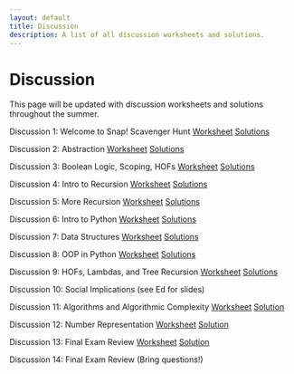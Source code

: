 ```yaml
---
layout: default
title: Discussion
description: A list of all discussion worksheets and solutions.
---
```


# Discussion

This page will be updated with discussion worksheets and solutions throughout the summer.

Discussion 1: Welcome to Snap! Scavenger Hunt [Worksheet](https://drive.google.com/file/d/16AtYLQ_UaU7qBci_mazgaARt6M_quioT/view?usp=sharing) [Solutions](https://drive.google.com/file/d/1xmcm-1jo990dPNiIHyrvP9c6tkPtdKDu/view?usp=sharing)

Discussion 2: Abstraction [Worksheet](https://drive.google.com/file/d/1feGo8fp0j9g6I_BmAsnMM71oziday5Va/view?usp=sharing) [Solutions](https://drive.google.com/file/d/1Di5_FV7iAX7na57pyrz4azkuZQ5r6fps/view?usp=sharing)

Discussion 3: Boolean Logic, Scoping, HOFs [Worksheet](https://drive.google.com/file/d/1zLSM7AHf9KkF5XJlKgnf-bCmfAg-bfvU/view?usp=sharing) [Solutions](https://drive.google.com/file/d/1JC2d6dZbwrLHYX7pNvcvRCV-Kkd_DUCX/view?usp=sharing)

Discussion 4: Intro to Recursion [Worksheet](https://drive.google.com/file/d/1N92ti-PH-nfYiAJFHneU6UiO0oioROss/view?usp=sharing) [Solutions](https://drive.google.com/file/d/1InH8uKhjPHXUJsCGI-vyilhwkbu-SnWV/view?usp=sharing)

Discussion 5: More Recursion [Worksheet](https://drive.google.com/file/d/12SoWFUr_tviPnxf0vcZjVlq8iGQOl4yc/view?usp=sharing) [Solutions](https://drive.google.com/file/d/10Tccvl-9wDwP_rDK2Wz9_NNUN3UvjVLa/view?usp=sharing)

Discussion 6: Intro to Python [Worksheet](https://drive.google.com/file/d/1TAdd2VbAAr22sByrkg7vf3T2iE2Kbr9z/view?usp=sharing) [Solutions](https://drive.google.com/file/d/1Gm-KHgkI1O6ASTr5cV6SFJVSyyttuH_J/view?usp=sharing)

Discussion 7: Data Structures [Worksheet](https://drive.google.com/file/d/16-mXsfrPKVnxk3SLD1Yq45snypkP07k8/view?usp=sharing) [Solutions](https://drive.google.com/file/d/1pCxUq9xVT_Me-UopsdGx0mqA4HfidBMo/view?usp=sharing)

Discussion 8: OOP in Python [Worksheet](https://drive.google.com/file/d/1x5Jd1DgB_yMQyLfF2P06GkjpixRl6ff1/view?usp=sharing) [Solutions](https://drive.google.com/file/d/1cXApmVVLYiCsG7CWSL1xJrTIttikpVEm/view?usp=sharing)

Discussion 9: HOFs, Lambdas, and Tree Recursion [Worksheet](https://drive.google.com/file/d/14jLscD9c-i1RM21LuyAQHnbaBnenwX8o/view?usp=sharing) [Solutions](https://drive.google.com/file/d/1-guQiZ08F_Qb6a65j3LxaUbE1TFChXrh/view?usp=sharing)

Discussion 10: Social Implications (see Ed for slides)

Discussion 11: Algorithms and Algorithmic Complexity [Worksheet](https://drive.google.com/file/d/1Ka5gCjv61oLOpjIhzo7pxgWWLzxh_1nq/view?usp=sharing) [Solution](https://drive.google.com/file/d/1MSrDXjgd7YRRWldQOJTK32ih9hvhyMjY/view?usp=sharing)

Discussion 12: Number Representation [Worksheet](https://drive.google.com/file/d/1IRI3pZDasMBPyy1RBvT-32kbNYC3LpRu/view?usp=sharing) [Solution](https://drive.google.com/file/d/1qAZFVgTirNSPXXqDq1-qCQdyp6rJMbqS/view?usp=sharing)

Discussion 13: Final Exam Review [Worksheet](https://drive.google.com/file/d/14bvlbSRr_Fz5qHB0uihBOLWwmosUMD9w/view?usp=sharing) [Solution](https://drive.google.com/file/d/16X5HxeTMy_Gi21ItyNZeFby_VU7bRvxS/view?usp=sharing)

Discussion 14: Final Exam Review (Bring questions!)
